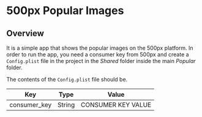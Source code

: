 # 500px Popular Images

## Overview

It is a simple app that shows the popular images on the 500px platform. In order to run the app, you need a consumer key from 500px and create a `Config.plist` file in the project in the *Shared* folder inside the main *Popular* folder.

The contents of the `Config.plist` file should be.

|Key|Type|Value|
|---|---|---|
|consumer_key|String|CONSUMER KEY VALUE|

